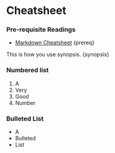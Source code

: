 # Cheatsheet

### Pre-requisite Readings

- [Markdown Cheatsheet](https://github.com/adam-p/markdown-here/wiki/Markdown-Cheatsheet) {prereq}

This is how you use synopsis. {synopsis}

### Numbered list
1. A
2. Very
3. Good
4. Number

### Bulleted List
- A
- Bulleted
- List